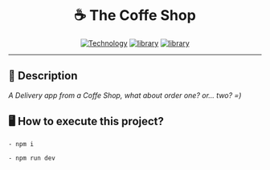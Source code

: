 <h1 align="center">☕ The Coffe Shop</h1>

[Vite-url]: https://vitejs.dev/
[Vite-image]: https://img.shields.io/badge/Vite-646CFF?style=square&logo=Vite&logoColor=646CFF&labelColor=gray&label=^4.0.0

[ReactJS-url]: https://ReactJS.org/
[ReactJS-image]: https://img.shields.io/badge/React-blue?style=square&logo=React&logoColor=blue&labelColor=gray&label=^18.0.26

[Typescript-url]: https://www.typescriptlang.org/
[Typescript-image]: https://img.shields.io/badge/Typescript-blue?style=square&logo=typescript&logoColor=blue&labelColor=gray&label=^4.9.3

<div align="center">

[![Technology][Vite-image]][Vite-url] [![library][ReactJS-image]][ReactJS-url] [![library][Typescript-image]][Typescript-url]

</div>

---

<h2>📝 Description</h2>

_A Delivery app from a Coffe Shop, what about order one? or... two? =)_


<h2>🖥 How to execute this project?</h2>

```
- npm i
```

```
- npm run dev
```


<!-- <h2>📸 App Images</h2>

[![dodoingdid](https://raw.githubusercontent.com/rickson-simoes/DoDoingDidList/main/src/imgs_samples/dodoingdid.jpg "Project view")](https://raw.githubusercontent.com/rickson-simoes/DoDoingDidList/main/src/imgs_samples/dodoingdid.jpg "Project Demonstration")

[![dodoingdid2](https://raw.githubusercontent.com/rickson-simoes/DoDoingDidList/main/src/imgs_samples/dodoingdid2.jpg "Add new task")](https://raw.githubusercontent.com/rickson-simoes/DoDoingDidList/main/src/imgs_samples/dodoingdid2.jpg "Project Demonstration")

[![dodoingdid3](https://raw.githubusercontent.com/rickson-simoes/DoDoingDidList/main/src/imgs_samples/dodoingdid3.jpg "Completing task")](https://raw.githubusercontent.com/rickson-simoes/DoDoingDidList/main/src/imgs_samples/dodoingdid3.jpg "Project Demonstration") -->

